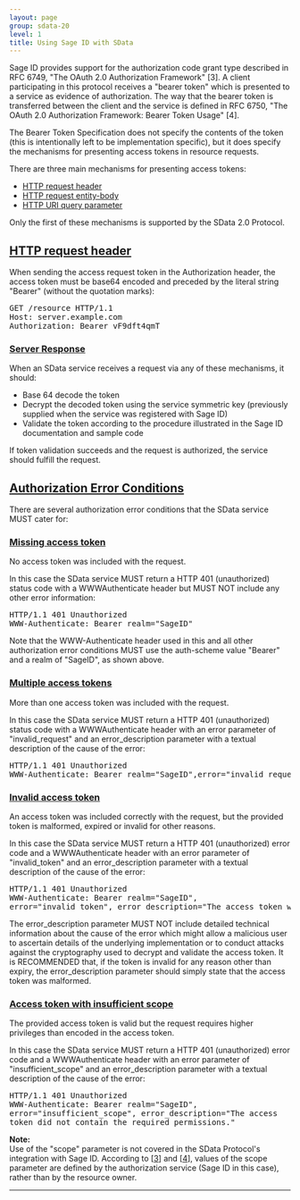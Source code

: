 ```yaml
---
layout: page
group: sdata-20
level: 1
title: Using Sage ID with SData
---
```


Sage ID provides support for the authorization code grant type described in RFC 6749, "The OAuth 2.0 Authorization Framework" [3]. A client participating in this protocol receives a "bearer token" which is 
presented to a service as evidence of authorization. The way that the bearer token is transferred 
between the client and the service is defined in RFC 6750, "The OAuth 2.0 Authorization Framework: 
Bearer Token Usage" [4].

The Bearer Token Specification does not specify the contents of the token (this is intentionally left to be 
implementation specific), but it does specify the mechanisms for presenting access tokens in resource 
requests.

There are three main mechanisms for presenting access tokens:

*  [HTTP request header](#request-header)
*  [HTTP request entity-body](#error-conditions)
*  [HTTP URI query parameter](../../core/0211/ "2.11 Query Parameters")

Only the first of these mechanisms is supported by the SData 2.0 Protocol.

## <a name="request-header" href="#request-header">HTTP request header</a>

When sending the access request token in the Authorization header, the access token must be base64 
encoded and preceded by the literal string "Bearer" (without the quotation marks):

<pre>
GET /resource HTTP/1.1
Host: server.example.com
Authorization: Bearer vF9dft4qmT
</pre>

### <a name="server-response" href="#server-response">Server Response</a>

When an SData service receives a request via any of these mechanisms, it should:

*  Base 64 decode the token
*  Decrypt the decoded token using the service symmetric key (previously supplied when the service was registered with Sage ID)
*  Validate the token according to the procedure illustrated in the Sage ID documentation and sample code

If token validation succeeds and the request is authorized, the service should fulfill the request.

## <a name="error-conditions" href="#error-conditions">Authorization Error Conditions</a>

There are several authorization error conditions that the SData service MUST cater for:

### <a name="missing-access-token" href="#missing-access-token">Missing access token</a>

No access token was included with the request. 

In this case the SData service MUST return a HTTP 401 (unauthorized) status code with a WWWAuthenticate header but MUST NOT include any other error information: 
<pre>
HTTP/1.1 401 Unauthorized
WWW-Authenticate: Bearer realm="SageID"
</pre>

Note that the WWW-Authenticate header used in this and all other authorization error conditions MUST use the auth-scheme value "Bearer" and a realm of "SageID", as shown above.

### <a name="multiple-access-tokens" href="#multiple-access-tokens">Multiple access tokens</a>

More than one access token was included with the request.

In this case the SData service MUST return a HTTP 401 (unauthorized) status code with a WWWAuthenticate header with an error parameter of "invalid_request" and an error_description parameter 
with a textual description of the cause of the error:

<pre>
HTTP/1.1 401 Unauthorized 
WWW-Authenticate: Bearer realm="SageID",error="invalid_request", error_description="Multiple access tokens were supplied."
</pre>

### <a name="invalid-access-token" href="#invalid-access-token">Invalid access token</a>

An access token was included correctly with the request, but the provided token is malformed, expired 
or invalid for other reasons.

In this case the SData service MUST return a HTTP 401 (unauthorized) error code and a WWWAuthenticate header with an error parameter of "invalid_token" and an error_description parameter with a textual description of the cause of the error:

<pre>
HTTP/1.1 401 Unauthorized   
WWW-Authenticate: Bearer realm="SageID",   
error="invalid_token", error_description="The access token was expired."
</pre>

The error_description parameter MUST NOT include detailed technical information about the cause of 
the error which might allow a malicious user to ascertain details of the underlying implementation or to 
conduct attacks against the cryptography used to decrypt and validate the access token. It is 
RECOMMENDED that, if the token is invalid for any reason other than expiry, the error_description 
parameter should simply state that the access token was malformed.

### <a name="access-token-insufficient-scope" href="#access-token-insufficient-scope">Access token with insufficient scope</a>

The provided access token is valid but the request requires higher privileges than encoded in the access 
token. 

In this case the SData service MUST return a HTTP 401 (unauthorized) error code and a WWWAuthenticate header with an error parameter of "insufficient_scope" and an error_description 
parameter with a textual description of the cause of the error:

<pre>
HTTP/1.1 401 Unauthorized   
WWW-Authenticate: Bearer realm="SageID",   
error="insufficient_scope", error_description="The access   
token did not contain the required permissions."
</pre>

**Note:**   
Use of the "scope" parameter is not covered in the SData Protocol's integration with Sage ID. According 
to [[3](../06-0300/#3)] and [[4](../06-0300/#4)], values of the scope parameter are defined by the authorization service (Sage ID in this 
case), rather than by the resource owner.

***